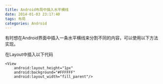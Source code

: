 ```yaml
---
title: Android布局中插入水平横线
date: 2014-01-03 23:17:40
tags: 布局
categories: Android
---
```


有时想在Android界面中插入一条水平横线来分割不同的内容，可以使用以下方法实现。

在Layout中插入以下代码
```
<View
    android:layout_height="1px"
    android:background="#FFFFFF"
    android:layout_width="fill_parent"/>
```